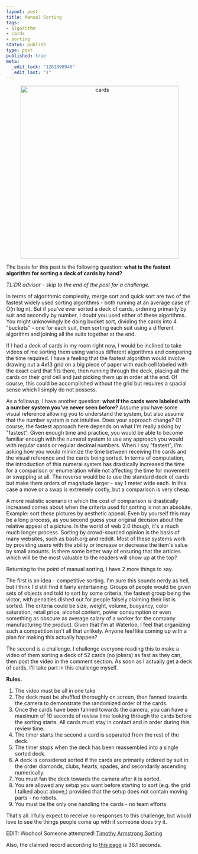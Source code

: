 ```yaml
--- 
layout: post
title: Manual Sorting
tags: 
- algorithm
- cards
- sorting
status: publish
type: post
published: true
meta: 
  _edit_lock: "1261898946"
  _edit_last: "1"
---
```

<div style='text-align:center'><img src="http://jamie-wong.com/wordpress/wp-content/uploads/2009/12/cards.jpg" alt="cards" title="cards" width="427" height="466" class="alignnone size-full wp-image-115" /></div>

The basis for this post is the following question: <strong>what is the fastest algorithm for sorting a deck of cards by hand?</strong>

<em>TL:DR advisor - skip to the end of the post for a challenge.</em>

In terms of algorithmic complexity, merge sort and quick sort are two of the fastest widely used sorting algorithms - both running at an average case of O(n log n). But if you've ever sorted a deck of cards, ordering primarily by suit and secondly by number, I doubt you used either of these algorithms. You might unknowingly be doing bucket sort, dividing the cards into 4 "buckets" - one for each suit, then sorting each suit using a different algorithm and joining all the suits together at the end. 

If I had a deck of cards in my room right now, I would be inclined to take videos of me sorting them using various different algorithms and comparing the time required. I have a feeling that the fastest algorithm would involve drawing out a 4x13 grid on a big piece of paper with each cell labeled with the exact card that fits there, then running through the deck, placing all the cards on their grid cell and just picking them up in order at the end. Of course, this could be accomplished without the grid but requires a spacial sense which I simply do not possess. 

As a followup, I have another question: <strong>what if the cards were labeled with a number system you've never seen before?</strong> Assume you have some visual reference allowing you to understand the system, but also assume that the number system is not intuitive. Does your approach change? Of course, the fastest approach here depends on what I'm really asking by "fastest". Given enough time and practice, you would be able to become familiar enough with the numeral system to use any approach you would with regular cards or regular decimal numbers. When I say "fastest", I'm asking how you would minimize the time between receiving the cards and the visual reference and the cards being sorted. In terms of computation, the introduction of this numeral system has drastically increased the time for a comparison or enumeration while not affecting the time for movement or swapping at all. The reverse would be to use the standard deck of cards but make them orders of magnitude larger - say 1 meter wide each. In this case a move or a swap is extremely costly, but a comparison is very cheap.

A more realistic scenario in which the cost of comparison is drastically increased comes about when the criteria used for sorting is not an absolute. Example: sort these pictures by aesthetic appeal. Even by yourself this may be a long process, as you second guess your original decision about the relative appeal of a picture. In the world of web 2.0 though, it's a much much longer process. Sorting by crowd-sourced opinion is the basis of many websites, such as bash.org and reddit. Most of these systems work by providing users with the ability or increase or decrease the item's value by small amounts. Is there some better way of ensuring that the articles which will be the most valuable to the readers will show up at the top? 

Returning to the point of manual sorting, I have 2 more things to say.

The first is an idea - competitive sorting. I'm sure this sounds nerdy as hell, but I think I'd still find it fairly entertaining. Groups of people would be given sets of objects and told to sort by some criteria, the fastest group being the victor, with penalties dished out for people falsely claiming their list is sorted. The criteria could be size, weight, volume, buoyancy, color saturation, retail price, alcohol content, power consumption or even something as obscure as average salary of a worker for the company manufacturing the product. Given that I'm at Waterloo, I feel that organizing such a competition isn't all that unlikely. Anyone feel like coming up with a plan for making this actually happen?

The second is a challenge. I challenge everyone reading this to make a video of them sorting a deck of 52 cards (no jokers) as fast as they can, then post the video in the comment section. As soon as I actually get a deck of cards, I'll take part in this challenge myself.

<strong>Rules.</strong>
<ol>
<li> The video must be all in one take</li>
<li> The deck must be shuffled thoroughly on screen, then fanned towards the camera to demonstrate the randomized order of the cards.</li>
<li> Once the cards have been fanned towards the camera, you can have a maximum of 10 seconds of review time looking through the cards before the sorting starts. All cards must stay in contact and in order during this review time.</li>
<li> The timer starts the second a card is separated from the rest of the deck.</li>
<li> The timer stops when the deck has been reassembled into a single sorted deck.</li>
<li> A deck is considered sorted if the cards are primarily ordered by suit in the order diamonds, clubs, hearts, spades, and secondarily ascending numerically.</li>
<li> You must fan the deck towards the camera after it is sorted.</li>
<li> You are allowed any setup you want before starting to sort (e.g. the grid I talked about above,) provided that the setup does not contain moving parts - no robots.</li>
<li> You must be the only one handling the cards - no team efforts.</li>
</ol>

That's all. I fully expect to receive no responses to this challenge, but would love to see the things people come up with if someone does try it.

EDIT: Woohoo! Someone attempted!
<a href='http://www.youtube.com/watch?v=iPDi0QfFvW8' >Timothy Armstrong Sorting</a>

Also, the claimed record according to <a href="http://www.recordholders.org/en/records/cardsorting.html">this page</a> is 36.1 seconds. 
